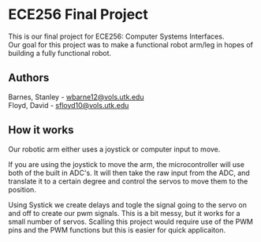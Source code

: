 # ECE256 Final Project
This is our final project for ECE256: Computer Systems Interfaces.  
Our goal for this project was to make a functional robot arm/leg in hopes of building a fully functional robot.  

## Authors
Barnes, Stanley - wbarne12@vols.utk.edu  
Floyd, David - sfloyd10@vols.utk.edu  

## How it works
Our robotic arm either uses a joystick or computer input to move.    

If you are using the joystick to move the arm, the microcontroller will use both of the built in ADC's. It will then take the raw 
input from the ADC, and translate it to a certain degree and control the servos to move them to the position. 

Using Systick we create delays and togle the signal going to the servo on and off to create our pwm signals. This is a bit messy,
but it works for a small number of servos. Scalling this project would require use of the PWM pins and the PWM functions but this is easier
for quick applicaiton.
